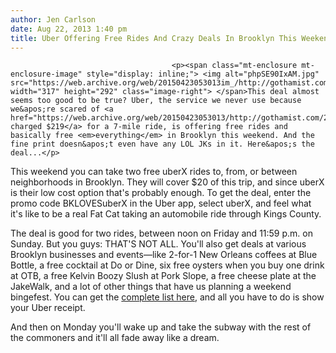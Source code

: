 ```yaml
---
author: Jen Carlson
date: Aug 22, 2013 1:40 pm
title: Uber Offering Free Rides And Crazy Deals In Brooklyn This Weekend
---
```


	
										<p><span class="mt-enclosure mt-enclosure-image" style="display: inline;"> <img alt="phpSE90IxAM.jpg" src="https://web.archive.org/web/20150423053013im_/http://gothamist.com/attachments/arts_jen/phpSE90IxAM.jpg" width="317" height="292" class="image-right"> </span>This deal almost seems too good to be true? Uber, the service we never use because we&apos;re scared of <a href="https://web.archive.org/web/20150423053013/http://gothamist.com/2012/11/04/uber.php">being charged $219</a> for a 7-mile ride, is offering free rides and basically free <em>everything</em> in Brooklyn this weekend. And the fine print doesn&apos;t even have any LOL JKs in it. Here&apos;s the deal...</p>

<p>This weekend you can take two free uberX rides to, from, or between neighborhoods in Brooklyn. They will cover $20 of this trip, and since uberX is their low cost option that&apos;s probably enough. To get the deal, enter the promo code BKLOVESuberX in the Uber app, select uberX, and feel what it&apos;s like to be a real Fat Cat taking an automobile ride through Kings County. </p>

<p>The deal is good for two rides, between noon on Friday and 11:59 p.m. on Sunday. But you guys: THAT&apos;S NOT ALL. You&apos;ll also get deals at various Brooklyn businesses and events&#x2014;like 2-for-1 New Orleans coffees at Blue Bottle, a free cocktail at Do or Dine, six free oysters when you buy one drink at OTB, a free Kelvin Boozy Slush at Pork Slope, a free cheese plate at the JakeWalk, and a lot of other things that have us planning a weekend bingefest. You can get the <a href="https://web.archive.org/web/20150423053013/http://blog.uber.com/bklovesuberX">complete list here</a>, and all you have to do is show your Uber receipt.</p>

<p>And then on Monday you&apos;ll wake up and take the subway with the rest of the commoners and it&apos;ll all fade away like a dream.</p>					
										
									
				